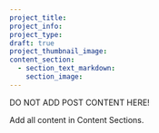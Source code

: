 ```yaml
---
project_title:
project_info:
project_type:
draft: true
project_thumbnail_image:
content_section:
  - section_text_markdown:
    section_image:
---
```

DO NOT ADD POST CONTENT HERE!

Add all content in Content Sections.